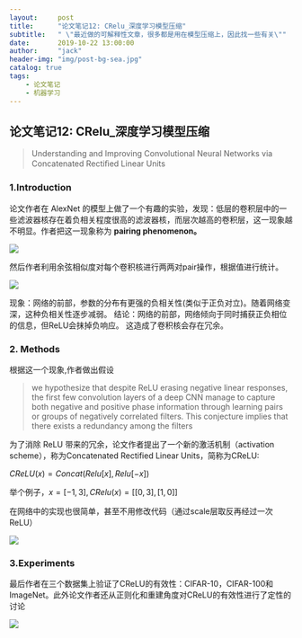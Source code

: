 ```yaml
---
layout:     post
title:      "论文笔记12: CRelu_深度学习模型压缩"
subtitle:   " \"最近做的可解释性文章，很多都是用在模型压缩上，因此找一些有关\""
date:       2019-10-22 13:00:00
author:     "jack"
header-img: "img/post-bg-sea.jpg"
catalog: true
tags:
    - 论文笔记
    - 机器学习
---
```


## 论文笔记12: CRelu_深度学习模型压缩

> Understanding and Improving Convolutional Neural Networks via Concatenated Rectiﬁed Linear Units

### 1.Introduction

论文作者在 AlexNet 的模型上做了一个有趣的实验，发现：低层的卷积层中的一些滤波器核存在着负相关程度很高的滤波器核，而层次越高的卷积层，这一现象越不明显。作者把这一现象称为 **pairing phenomenon。**

![](https://jackyanghc-picture.oss-cn-beijing.aliyuncs.com/20191029120631.png)

然后作者利用余弦相似度对每个卷积核进行两两对pair操作，根据值进行统计。



![](https://jackyanghc-picture.oss-cn-beijing.aliyuncs.com/20191029120529.png)

现象：网络的前部，参数的分布有更强的负相关性(类似于正负对立)。随着网络变深，这种负相关性逐步减弱。
结论：网络的前部，网络倾向于同时捕获正负相位的信息，但ReLU会抹掉负响应。 这造成了卷积核会存在冗余。

### 2. Methods

根据这一个现象,作者做出假设

>we hypothesize that despite ReLU erasing negative linear responses, the first few convolution layers of a deep CNN manage to capture both negative and positive phase information through learning pairs or groups of negatively correlated filters. This conjecture implies that there exists a redundancy among the filters

为了消除 ReLU 带来的冗余，论文作者提出了一个新的激活机制（activation scheme），称为Concatenated Rectified Linear Units，简称为CReLU:

$CReLU(x)=Concat(Relu[x],Relu[−x])$

举个例子，$x=[-1,3],CRelu(x)=[[0,3],[1,0]]$

在网络中的实现也很简单，甚至不用修改代码（通过scale层取反再经过一次ReLU）

![](https://jackyanghc-picture.oss-cn-beijing.aliyuncs.com/20191029121510.png)

### 3.Experiments

最后作者在三个数据集上验证了CReLU的有效性：CIFAR-10，CIFAR-100和ImageNet。此外论文作者还从正则化和重建角度对CReLU的有效性进行了定性的讨论

![](https://jackyanghc-picture.oss-cn-beijing.aliyuncs.com/20191029122417.png)

